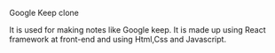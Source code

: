 Google Keep clone

It is used for making notes like Google keep.
It is made up using React framework at front-end and using Html,Css and Javascript.
